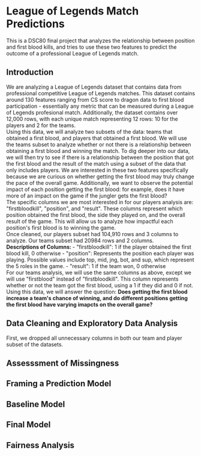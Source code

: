 
# League of Legends Match Predictions
This is a DSC80 final project that analyzes the relationship between position and first blood kills, and tries to use these two features to predict the outcome of a professional League of Legends match.

## Introduction

We are analyzing a League of Legends dataset that contains data from professional competitive League of Legends matches. This dataset contains around 130 features ranging from CS score to dragon data to first blood participation - essentially any metric that can be measured during a League of Legends profesional match. Additionally, the dataset contains over 12,000 rows, with each unique match representing 12 rows: 10 for the players and 2 for the teams.
<br> Using this data, we will analyze two subsets of the data: teams that obtained a first blood, and players that obtained a first blood. We will use the teams subset to analyze whether or not there is a relationship between obtaining a first blood and winning the match. To dig deeper into our data, we will then try to see if there is a relationship between the position that got the first blood and the result of the match using a subset of the data that only includes players. We are interested in these two features specifically because we are curious on whether getting the first blood may truly change the pace of the overall game. Additionally, we want to observe the potential impact of each position getting the first blood: for example, does it have more of an impact on the game if the jungler gets the first blood?
<br> The specific columns we are most interested in for our players analysis are: "firstbloodkill", "position", and "result". These columns represent which position obtained the first blood, the side they played on, and the overall result of the game. This will allow us to analyze how impactful each position's first blood is to winning the game.
<br>
Once cleaned, our players subset had 104,910 rows and 3 columns to analyze. Our teams subset had 20984 rows and 2 columns.
<br> 
<b> Descriptions of Columns: </b>
        - "firstbloodkill": 1 if the player obtained the first blood kill, 0 otherwise
        - "position": Represents the position each player was playing. Possible values include top, mid, jng, bot, and sup, which represent the 5 roles in the game.
        - "result": 1 if the team won, 0 otherwise
<br>
For our teams analysis, we will use the same columns as above, except we will use "firstblood" instead of "firstbloodkill". This column represents whether or not the team got the first blood, using a 1 if they did and 0 if not.
<br>
Using this data, we will answer the question: <b> Does getting the first blood increase a team's chance of winning, and do different positions getting the first blood have varying
imapcts on the overall game? </b>
## Data Cleaning and Exploratory Data Analysis

First, we dropped all unnecessary columns in both our team and player subset of the datasets.



## Assesssment of Missingness

## Framing a Prediction Model

## Baseline Model

## Final Model

## Fairness Analysis
